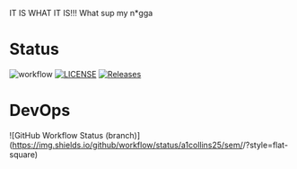 IT IS WHAT IT IS!!!
What sup my n*gga
# Status
![workflow](https://github.com/a1collins25/sem/actions/workflows/main.yml/badge.svg)
[![LICENSE](https://img.shields.io/github/license/a1collins25/devops.svg?style=flat-square)](https://github.com/a1collins25/devops/blob/master/LICENSE)
[![Releases](https://img.shields.io/github/release/a1collins25/devops/all.svg?style=flat-square)](https://github.com/a1collins25/sem/releases)
# DevOps
![GitHub Workflow Status (branch)](https://img.shields.io/github/workflow/status/a1collins25/sem/<action name taken from main.yml>/<branch>?style=flat-square)
